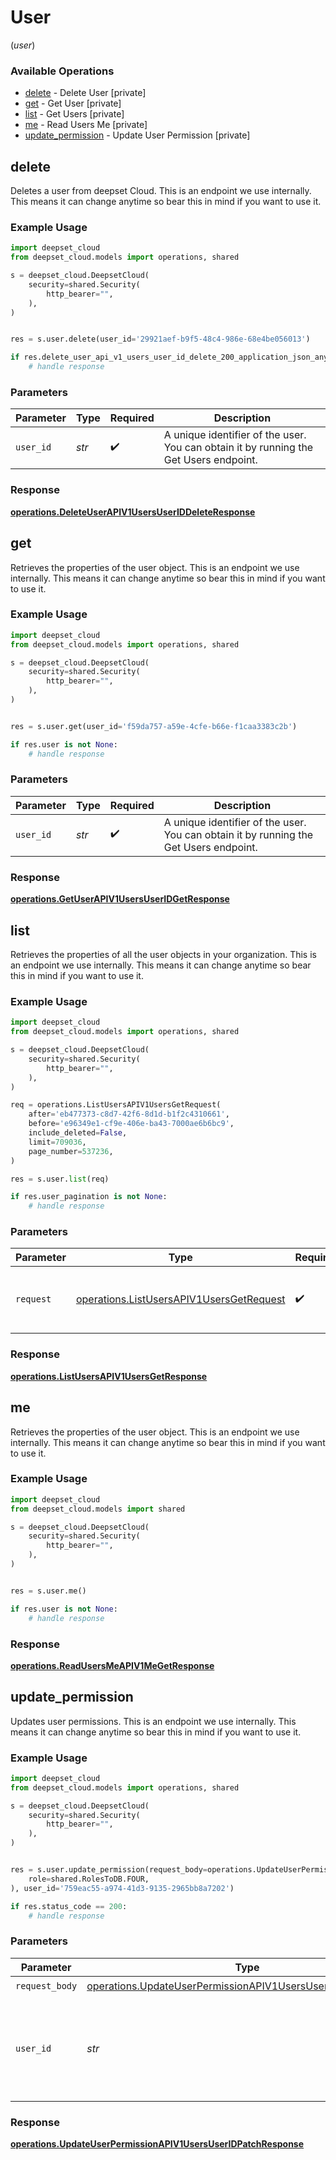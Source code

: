# User
(*user*)

### Available Operations

* [delete](#delete) - Delete User [private]
* [get](#get) - Get User [private]
* [list](#list) - Get Users [private]
* [me](#me) - Read Users Me [private]
* [update_permission](#update_permission) - Update User Permission [private]

## delete

Deletes a user from deepset Cloud. This is an endpoint we use internally. This means it can change anytime so bear this in mind if you want to use it.

### Example Usage

```python
import deepset_cloud
from deepset_cloud.models import operations, shared

s = deepset_cloud.DeepsetCloud(
    security=shared.Security(
        http_bearer="",
    ),
)


res = s.user.delete(user_id='29921aef-b9f5-48c4-986e-68e4be056013')

if res.delete_user_api_v1_users_user_id_delete_200_application_json_any is not None:
    # handle response
```

### Parameters

| Parameter                                                                             | Type                                                                                  | Required                                                                              | Description                                                                           |
| ------------------------------------------------------------------------------------- | ------------------------------------------------------------------------------------- | ------------------------------------------------------------------------------------- | ------------------------------------------------------------------------------------- |
| `user_id`                                                                             | *str*                                                                                 | :heavy_check_mark:                                                                    | A unique identifier of the user. You can obtain it by running the Get Users endpoint. |


### Response

**[operations.DeleteUserAPIV1UsersUserIDDeleteResponse](../../models/operations/deleteuserapiv1usersuseriddeleteresponse.md)**


## get

Retrieves the properties of the user object. This is an endpoint we use internally. This means it can change anytime so bear this in mind if you want to use it.

### Example Usage

```python
import deepset_cloud
from deepset_cloud.models import operations, shared

s = deepset_cloud.DeepsetCloud(
    security=shared.Security(
        http_bearer="",
    ),
)


res = s.user.get(user_id='f59da757-a59e-4cfe-b66e-f1caa3383c2b')

if res.user is not None:
    # handle response
```

### Parameters

| Parameter                                                                             | Type                                                                                  | Required                                                                              | Description                                                                           |
| ------------------------------------------------------------------------------------- | ------------------------------------------------------------------------------------- | ------------------------------------------------------------------------------------- | ------------------------------------------------------------------------------------- |
| `user_id`                                                                             | *str*                                                                                 | :heavy_check_mark:                                                                    | A unique identifier of the user. You can obtain it by running the Get Users endpoint. |


### Response

**[operations.GetUserAPIV1UsersUserIDGetResponse](../../models/operations/getuserapiv1usersuseridgetresponse.md)**


## list

Retrieves the properties of all the user objects in your organization. This is an endpoint we use internally. This means it can change anytime so bear this in mind if you want to use it.

### Example Usage

```python
import deepset_cloud
from deepset_cloud.models import operations, shared

s = deepset_cloud.DeepsetCloud(
    security=shared.Security(
        http_bearer="",
    ),
)

req = operations.ListUsersAPIV1UsersGetRequest(
    after='eb477373-c8d7-42f6-8d1d-b1f2c4310661',
    before='e96349e1-cf9e-406e-ba43-7000ae6b6bc9',
    include_deleted=False,
    limit=709036,
    page_number=537236,
)

res = s.user.list(req)

if res.user_pagination is not None:
    # handle response
```

### Parameters

| Parameter                                                                                            | Type                                                                                                 | Required                                                                                             | Description                                                                                          |
| ---------------------------------------------------------------------------------------------------- | ---------------------------------------------------------------------------------------------------- | ---------------------------------------------------------------------------------------------------- | ---------------------------------------------------------------------------------------------------- |
| `request`                                                                                            | [operations.ListUsersAPIV1UsersGetRequest](../../models/operations/listusersapiv1usersgetrequest.md) | :heavy_check_mark:                                                                                   | The request object to use for the request.                                                           |


### Response

**[operations.ListUsersAPIV1UsersGetResponse](../../models/operations/listusersapiv1usersgetresponse.md)**


## me

Retrieves the properties of the user object. This is an endpoint we use internally. This means it can change anytime so bear this in mind if you want to use it.

### Example Usage

```python
import deepset_cloud
from deepset_cloud.models import shared

s = deepset_cloud.DeepsetCloud(
    security=shared.Security(
        http_bearer="",
    ),
)


res = s.user.me()

if res.user is not None:
    # handle response
```


### Response

**[operations.ReadUsersMeAPIV1MeGetResponse](../../models/operations/readusersmeapiv1megetresponse.md)**


## update_permission

Updates user permissions. This is an endpoint we use internally. This means it can change anytime so bear this in mind if you want to use it.

### Example Usage

```python
import deepset_cloud
from deepset_cloud.models import operations, shared

s = deepset_cloud.DeepsetCloud(
    security=shared.Security(
        http_bearer="",
    ),
)


res = s.user.update_permission(request_body=operations.UpdateUserPermissionAPIV1UsersUserIDPatchUserRole(
    role=shared.RolesToDB.FOUR,
), user_id='759eac55-a974-41d3-9135-2965bb8a7202')

if res.status_code == 200:
    # handle response
```

### Parameters

| Parameter                                                                                                                                    | Type                                                                                                                                         | Required                                                                                                                                     | Description                                                                                                                                  |
| -------------------------------------------------------------------------------------------------------------------------------------------- | -------------------------------------------------------------------------------------------------------------------------------------------- | -------------------------------------------------------------------------------------------------------------------------------------------- | -------------------------------------------------------------------------------------------------------------------------------------------- |
| `request_body`                                                                                                                               | [operations.UpdateUserPermissionAPIV1UsersUserIDPatchUserRole](../../models/operations/updateuserpermissionapiv1usersuseridpatchuserrole.md) | :heavy_check_mark:                                                                                                                           | N/A                                                                                                                                          |
| `user_id`                                                                                                                                    | *str*                                                                                                                                        | :heavy_check_mark:                                                                                                                           | A unique identifier of the user. You can obtain it by running the Get Users endpoint.                                                        |


### Response

**[operations.UpdateUserPermissionAPIV1UsersUserIDPatchResponse](../../models/operations/updateuserpermissionapiv1usersuseridpatchresponse.md)**

